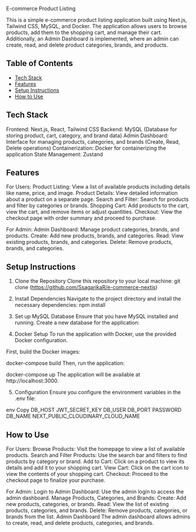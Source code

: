 E-commerce Product Listing

This is a simple e-commerce product listing application built using Next.js, Tailwind CSS, MySQL, and Docker. The application allows users to browse products, add them to the shopping cart, and manage their cart. Additionally, an Admin Dashboard is implemented, where an admin can create, read, and delete product categories, brands, and products.

## Table of Contents

- [Tech Stack](#tech-stack)
- [Features](#features)
- [Setup Instructions](#setup-instructions)
- [How to Use](#how-to-use)

## Tech Stack

Frontend: Next.js, React, Tailwind CSS
Backend: MySQL (Database for storing product, cart, category, and brand data)
Admin Dashboard: Interface for managing products, categories, and brands (Create, Read, Delete operations)
Containerization: Docker for containerizing the application
State Management: Zustand

## Features

For Users:
Product Listing: View a list of available products including details like name, price, and image.
Product Details: View detailed information about a product on a separate page.
Search and Filter: Search for products and filter by categories or brands.
Shopping Cart: Add products to the cart, view the cart, and remove items or adjust quantities.
Checkout: View the checkout page with order summary and proceed to purchase.

For Admin:
Admin Dashboard: Manage product categories, brands, and products.
Create: Add new products, brands, and categories.
Read: View existing products, brands, and categories.
Delete: Remove products, brands, and categories.

## Setup Instructions

1. Clone the Repository
   Clone this repository to your local machine:
   git clone (https://github.com/SsagarikaR/e-commerce-nextjs)

2. Install Dependencies
   Navigate to the project directory and install the necessary dependencies:
   npm install

3. Set up MySQL Database
   Ensure that you have MySQL installed and running. Create a new database for the application:

4. Docker Setup
   To run the application with Docker, use the provided Docker configuration.

First, build the Docker images:

docker-compose build
Then, run the application:

docker-compose up
The application will be available at http://localhost:3000.

5. Configuration
   Ensure you configure the environment variables in the .env file:

env
Copy
DB_HOST
JWT_SECRET_KEY
DB_USER
DB_PORT
PASSWORD
DB_NAME
NEXT_PUBLIC_CLOUDINARY_CLOUD_NAME

## How to Use

For Users:
Browse Products: Visit the homepage to view a list of available products.
Search and Filter Products: Use the search bar and filters to find products by category or brand.
Add to Cart: Click on a product to view its details and add it to your shopping cart.
View Cart: Click on the cart icon to view the contents of your shopping cart.
Checkout: Proceed to the checkout page to finalize your purchase.

For Admin:
Login to Admin Dashboard: Use the admin login to access the admin dashboard.
Manage Products, Categories, and Brands:
Create: Add new products, categories, or brands.
Read: View the list of existing products, categories, and brands.
Delete: Remove products, categories, or brands from the list.
Admin Dashboard
The admin dashboard allows admins to create, read, and delete products, categories, and brands.
